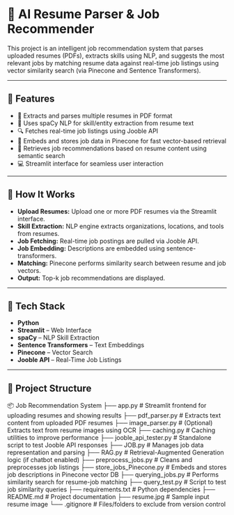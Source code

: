 # 🧠 AI Resume Parser & Job Recommender

This project is an intelligent job recommendation system that parses uploaded resumes (PDFs), extracts skills using NLP, and suggests the most relevant jobs by matching resume data against real-time job listings using vector similarity search (via Pinecone and Sentence Transformers).

---

## 🚀 Features

- 📄 Extracts and parses multiple resumes in PDF format
- 🧠 Uses spaCy NLP for skill/entity extraction from resume text
- 🔍 Fetches real-time job listings using Jooble API
- 🔗 Embeds and stores job data in Pinecone for fast vector-based retrieval
- 🤖 Retrieves job recommendations based on resume content using semantic search
- 💻 Streamlit interface for seamless user interaction

---

## 🧪 How It Works

- **Upload Resumes:** Upload one or more PDF resumes via the Streamlit interface.
- **Skill Extraction:** NLP engine extracts organizations, locations, and tools from resumes.
- **Job Fetching:** Real-time job postings are pulled via Jooble API.
- **Job Embedding:** Descriptions are embedded using sentence-transformers.
- **Matching:** Pinecone performs similarity search between resume and job vectors.
- **Output:** Top-k job recommendations are displayed.

---

## 📌 Tech Stack

- **Python**
- **Streamlit** – Web Interface  
- **spaCy** – NLP Skill Extraction  
- **Sentence Transformers** – Text Embeddings  
- **Pinecone** – Vector Search  
- **Jooble API** – Real-Time Job Listings

---

## 📁 Project Structure

📦 Job Recommendation System
├── app.py # Streamlit frontend for uploading resumes and showing results
├── pdf_parser.py # Extracts text content from uploaded PDF resumes
├── image_parser.py # (Optional) Extracts text from resume images using OCR
├── caching.py # Caching utilities to improve performance
├── jooble_api_tester.py # Standalone script to test Jooble API responses
├── JOB.py # Manages job data representation and parsing
├── RAG.py # Retrieval-Augmented Generation logic (if chatbot enabled)
├── preprocess_jobs.py # Cleans and preprocesses job listings
├── store_jobs_Pinecone.py # Embeds and stores job descriptions in Pinecone vector DB
├── querying_jobs.py # Performs similarity search for resume-job matching
├── query_test.py # Script to test job similarity queries
├── requirements.txt # Python dependencies
├── README.md # Project documentation
├── resume.jpg # Sample input resume image
└── .gitignore # Files/folders to exclude from version control
